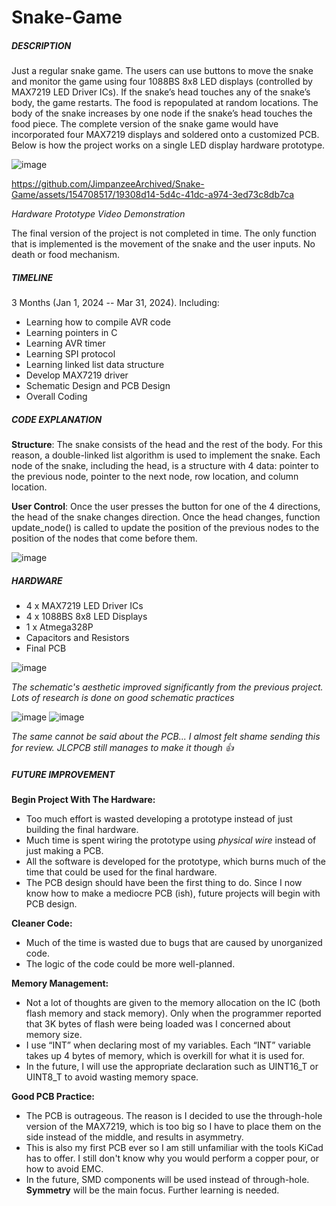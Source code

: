# Snake-Game

##### DESCRIPTION
Just a regular snake game. The users can use buttons to move the snake and monitor the game using four 1088BS 8x8 LED displays (controlled by MAX7219 LED Driver ICs). If the snake’s head touches any of the snake’s body, the game restarts. The food is repopulated at random locations. The body of the snake increases by one node if the snake’s head touches the food piece. The complete version of the snake game would have incorporated four MAX7219 displays and soldered onto a customized PCB. Below is how the project works on a single LED display hardware prototype. 

![image](https://github.com/JimpanzeeArchived/Image/assets/154708517/d5faebe1-514b-437d-bc1e-53b3c1a72728) 

https://github.com/JimpanzeeArchived/Snake-Game/assets/154708517/19308d14-5d4c-41dc-a974-3ed73c8db7ca

_Hardware Prototype Video Demonstration_

The final version of the project is not completed in time. The only function that is implemented is the movement of the snake and the user inputs. No death or food mechanism.


##### TIMELINE
3 Months (Jan 1, 2024 -- Mar 31, 2024). Including:
* Learning how to compile AVR code
* Learning pointers in C
* Learning AVR timer
* Learning SPI protocol
* Learning linked list data structure
* Develop MAX7219 driver
* Schematic Design and PCB Design
* Overall Coding

##### CODE EXPLANATION
**Structure**: The snake consists of the head and the rest of the body. For this reason, a double-linked list algorithm is used to implement the snake. Each node of the snake, including the head, is a structure with 4 data: pointer to the previous node, pointer to the next node, row location, and column location. 

**User Control**: Once the user presses the button for one of the 4 directions, the head of the snake changes direction. Once the head changes, function update_node() is called to update the position of the previous nodes to the position of the nodes that come before them. 

![image](https://github.com/JimpanzeeArchived/Image/assets/154708517/be039b9f-21d2-44cf-99ea-ef47094d92f7)

##### HARDWARE
* 4 x MAX7219 LED Driver ICs
* 4 x 1088BS 8x8 LED Displays
* 1 x Atmega328P
* Capacitors and Resistors
* Final PCB

![image](https://github.com/JimpanzeeArchived/Image/assets/154708517/7a6ae360-8f18-40ba-b073-326bfe1e1f32)

_The schematic's aesthetic improved significantly from the previous project. Lots of research is done on good schematic practices_

![image](https://github.com/JimpanzeeArchived/Snake-Game/assets/154708517/98e438ed-66f9-4416-abb3-6a2df111b175) ![image](https://github.com/JimpanzeeArchived/Image/assets/154708517/38446f9c-610d-4b89-b66e-304737d7a0e1)

_The same cannot be said about the PCB... I almost felt shame sending this for review. JLCPCB still manages to make it though :thumbsup:_



##### FUTURE IMPROVEMENT
**Begin Project With The Hardware:**
* Too much effort is wasted developing a prototype instead of just building the final hardware.
* Much time is spent wiring the prototype using *physical wire* instead of just making a PCB.
* All the software is developed for the prototype, which burns much of the time that could be used for the final hardware.
* The PCB design should have been the first thing to do. Since I now know how to make a mediocre PCB (ish), future projects will begin with PCB design.

**Cleaner Code:**
* Much of the time is wasted due to bugs that are caused by unorganized code.
* The logic of the code could be more well-planned.

**Memory Management:**
* Not a lot of thoughts are given to the memory allocation on the IC (both flash memory and stack memory). Only when the programmer reported that 3K bytes of flash were being loaded was I concerned about memory size.
* I use “INT” when declaring most of my variables. Each “INT” variable takes up 4 bytes of memory, which is overkill for what it is used for.
* In the future, I will use the appropriate declaration such as UINT16_T or UINT8_T to avoid wasting memory space.

**Good PCB Practice:**
* The PCB is outrageous. The reason is I decided to use the through-hole version of the MAX7219, which is too big so I have to place them on the side instead of the middle, and results in asymmetry.
* This is also my first PCB ever so I am still unfamiliar with the tools KiCad has to offer. I still don't know why you would perform a copper pour, or how to avoid EMC.
* In the future, SMD components will be used instead of through-hole. **Symmetry** will be the main focus. Further learning is needed.








